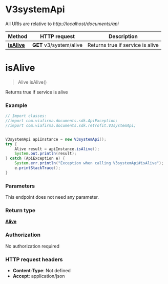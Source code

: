 # V3systemApi

All URIs are relative to *http://localhost/documents/api*

Method | HTTP request | Description
------------- | ------------- | -------------
[**isAlive**](V3systemApi.md#isAlive) | **GET** v3/system/alive | Returns true if service is alive


<a name="isAlive"></a>
# **isAlive**
> Alive isAlive()

Returns true if service is alive



### Example
```java
// Import classes:
//import com.viafirma.documents.sdk.ApiException;
//import com.viafirma.documents.sdk.retrofit.V3systemApi;


V3systemApi apiInstance = new V3systemApi();
try {
    Alive result = apiInstance.isAlive();
    System.out.println(result);
} catch (ApiException e) {
    System.err.println("Exception when calling V3systemApi#isAlive");
    e.printStackTrace();
}
```

### Parameters
This endpoint does not need any parameter.

### Return type

[**Alive**](Alive.md)

### Authorization

No authorization required

### HTTP request headers

 - **Content-Type**: Not defined
 - **Accept**: application/json

